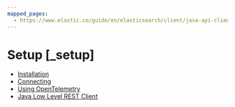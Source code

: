 ```yaml
---
mapped_pages:
  - https://www.elastic.co/guide/en/elasticsearch/client/java-api-client/current/_setup.html
---
```


# Setup [_setup]

* [Installation](installation.md)
* [Connecting](connecting.md)
* [Using OpenTelemetry](opentelemetry.md)
* [Java Low Level REST Client](/reference/transport/rest-client/index.md)






